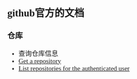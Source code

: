 <span  style="font-family: Simsun,serif; font-size: 15px; ">

## github官方的文档

### 仓库

- 查询仓库信息
- [Get a repository](https://docs.github.com/cn/rest/repos/repos#get-a-repository)
- [List repositories for the authenticated user](https://docs.github.com/cn/rest/repos/repos#list-repositories-for-the-authenticated-user)

</span>